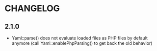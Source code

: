 CHANGELOG
=========
2.1.0
-----
 * Yaml::parse() does not evaluate loaded files as PHP files by default
   anymore (call Yaml::enablePhpParsing() to get back the old behavior)
